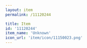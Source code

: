 ```yaml
---
layout: item
permalink: /11120244

title: Item
id: '11120244'
item_name: 'Unknown'
icon_url: 'item/icon/11150023.png'
---
```

